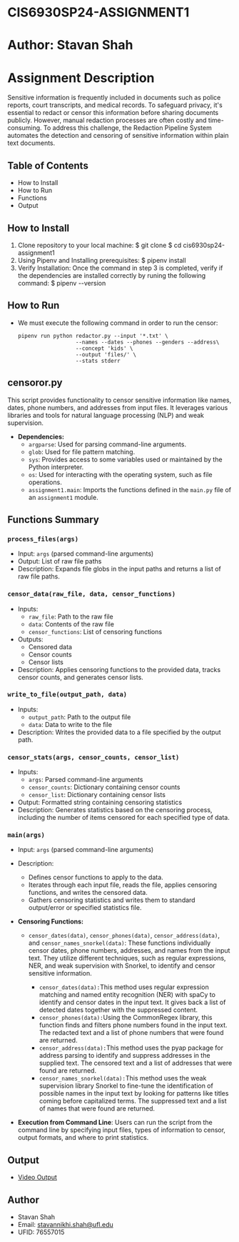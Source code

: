 # CIS6930SP24-ASSIGNMENT1

# Author: Stavan Shah

# Assignment Description 

Sensitive information is frequently included in documents such as police reports, court transcripts, and medical records. To safeguard privacy, it's essential to redact or censor this information before sharing documents publicly. However, manual redaction processes are often costly and time-consuming. To address this challenge, the Redaction Pipeline System automates the detection and censoring of sensitive information within plain text documents.

## Table of Contents

- How to Install
- How to Run 
- Functions
- Output

## How to Install
  1. Clone repository to your local machine:
    $ git clone 
    $ cd cis6930sp24-assignment1
  2. Using Pipenv and Installing prerequisites:
    $ pipenv install
  3. Verify Installation: Once the command in step 3 is completed, verify if the dependencies are installed correctly by runing the following command:
    $ pipenv --version
## How to Run
- We must execute the following command in order to run the censor:
  ```
  pipenv run python redactor.py --input '*.txt' \
                    --names --dates --phones --genders --address\
                    --concept 'kids' \
                    --output 'files/' \
                    --stats stderr
  ```                  
## censoror.py
   This script provides functionality to censor sensitive information like names, dates, phone   numbers, and addresses from input files. It leverages various libraries and tools for natural language processing (NLP) and weak supervision.

- **Dependencies:**
   - `argparse`: Used for parsing command-line arguments.
   - `glob`: Used for file pattern matching.
   - `sys`: Provides access to some variables used or maintained by the Python interpreter.
   - `os`: Used for interacting with the operating system, such as file operations.
   - `assignment1.main`: Imports the functions defined in the `main.py` file of an `assignment1` module.

## Functions Summary

### `process_files(args)`
- Input: `args` (parsed command-line arguments)
- Output: List of raw file paths
- Description: Expands file globs in the input paths and returns a list of raw file paths.

### `censor_data(raw_file, data, censor_functions)`
- Inputs:
  - `raw_file`: Path to the raw file
  - `data`: Contents of the raw file
  - `censor_functions`: List of censoring functions
- Outputs: 
  - Censored data
  - Censor counts
  - Censor lists
- Description: Applies censoring functions to the provided data, tracks censor counts, and generates censor lists.

### `write_to_file(output_path, data)`
- Inputs:
  - `output_path`: Path to the output file
  - `data`: Data to write to the file
- Description: Writes the provided data to a file specified by the output path.

### `censor_stats(args, censor_counts, censor_list)`
- Inputs:
  - `args`: Parsed command-line arguments
  - `censor_counts`: Dictionary containing censor counts
  - `censor_list`: Dictionary containing censor lists
- Output: Formatted string containing censoring statistics
- Description: Generates statistics based on the censoring process, including the number of items censored for each specified type of data.

### `main(args)`
- Input: `args` (parsed command-line arguments)
- Description: 
  - Defines censor functions to apply to the data.
  - Iterates through each input file, reads the file, applies censoring functions, and writes the censored data.
  - Gathers censoring statistics and writes them to standard output/error or specified statistics file. 
- **Censoring Functions:**
   - `censor_dates(data)`, `censor_phones(data)`, `censor_address(data)`, and `censor_names_snorkel(data)`: These functions individually censor dates, phone numbers, addresses, and names from the input text. They utilize different techniques, such as regular expressions, NER, and weak supervision with Snorkel, to identify and censor sensitive information.
         
      - `censor_dates(data):`This method uses regular expression matching and named entity recognition (NER) with spaCy to identify and censor dates in the input text. It gives back a list of detected dates together with the suppressed content.
      - `censor_phones(data):`Using the CommonRegex library, this function finds and filters phone numbers found in the input text. The redacted text and a list of phone numbers that were found are returned.
      - `censor_address(data):`This method uses the pyap package for address parsing to identify and suppress addresses in the supplied text. The censored text and a list of addresses that were found are returned.
      - `censor_names_snorkel(data):`This method uses the weak supervision library Snorkel to fine-tune the identification of possible names in the input text by looking for patterns like titles coming before capitalized terms. The suppressed text and a list of names that were found are returned.

- **Execution from Command Line**:
   Users can run the script from the command line by specifying input files, types of information to censor, output formats, and where to print statistics.


## Output
- [Video Output](https://drive.google.com/file/d/1j9iyU4fUAfKgeKfpaBxFv0A6T9k7wXXb/view?usp=sharing)

## Author 
  - Stavan Shah
  - Email: stavannikhi.shah@ufl.edu
  - UFID: 76557015
